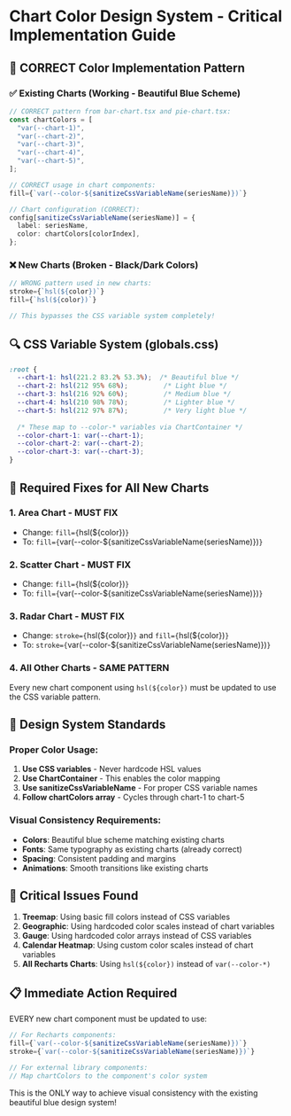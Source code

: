 # Chart Color Design System - Critical Implementation Guide

## 🎨 CORRECT Color Implementation Pattern

### ✅ Existing Charts (Working - Beautiful Blue Scheme)
```typescript
// CORRECT pattern from bar-chart.tsx and pie-chart.tsx:
const chartColors = [
  "var(--chart-1)",
  "var(--chart-2)", 
  "var(--chart-3)",
  "var(--chart-4)",
  "var(--chart-5)",
];

// CORRECT usage in chart components:
fill={`var(--color-${sanitizeCssVariableName(seriesName)})`}

// Chart configuration (CORRECT):
config[sanitizeCssVariableName(seriesName)] = {
  label: seriesName,
  color: chartColors[colorIndex],
};
```

### ❌ New Charts (Broken - Black/Dark Colors)
```typescript
// WRONG pattern used in new charts:
stroke={`hsl(${color})`}
fill={`hsl(${color})`}

// This bypasses the CSS variable system completely!
```

## 🔍 CSS Variable System (globals.css)
```css
:root {
  --chart-1: hsl(221.2 83.2% 53.3%);  /* Beautiful blue */
  --chart-2: hsl(212 95% 68%);         /* Light blue */
  --chart-3: hsl(216 92% 60%);         /* Medium blue */
  --chart-4: hsl(210 98% 78%);         /* Lighter blue */
  --chart-5: hsl(212 97% 87%);         /* Very light blue */
  
  /* These map to --color-* variables via ChartContainer */
  --color-chart-1: var(--chart-1);
  --color-chart-2: var(--chart-2);
  --color-chart-3: var(--chart-3);
}
```

## 🔧 Required Fixes for All New Charts

### 1. **Area Chart - MUST FIX**
- Change: `fill={`hsl(${color})`}` 
- To: `fill={`var(--color-${sanitizeCssVariableName(seriesName)})`}`

### 2. **Scatter Chart - MUST FIX**  
- Change: `fill={`hsl(${color})`}`
- To: `fill={`var(--color-${sanitizeCssVariableName(seriesName)})`}`

### 3. **Radar Chart - MUST FIX**
- Change: `stroke={`hsl(${color})`}` and `fill={`hsl(${color})`}`
- To: `stroke={`var(--color-${sanitizeCssVariableName(seriesName)})`}`

### 4. **All Other Charts - SAME PATTERN**
Every new chart component using `hsl(${color})` must be updated to use the CSS variable pattern.

## 🎯 Design System Standards

### **Proper Color Usage:**
1. **Use CSS variables** - Never hardcode HSL values
2. **Use ChartContainer** - This enables the color mapping
3. **Use sanitizeCssVariableName** - For proper CSS variable names
4. **Follow chartColors array** - Cycles through chart-1 to chart-5

### **Visual Consistency Requirements:**
- **Colors**: Beautiful blue scheme matching existing charts
- **Fonts**: Same typography as existing charts (already correct)
- **Spacing**: Consistent padding and margins
- **Animations**: Smooth transitions like existing charts

## 🚨 Critical Issues Found

1. **Treemap**: Using basic fill colors instead of CSS variables
2. **Geographic**: Using hardcoded color scales instead of chart variables  
3. **Gauge**: Using hardcoded color arrays instead of CSS variables
4. **Calendar Heatmap**: Using custom color scales instead of chart variables
5. **All Recharts Charts**: Using `hsl(${color})` instead of `var(--color-*)`

## 📋 Immediate Action Required

EVERY new chart component must be updated to use:
```typescript
// For Recharts components:
fill={`var(--color-${sanitizeCssVariableName(seriesName)})`}
stroke={`var(--color-${sanitizeCssVariableName(seriesName)})`}

// For external library components:
// Map chartColors to the component's color system
```

This is the ONLY way to achieve visual consistency with the existing beautiful blue design system!